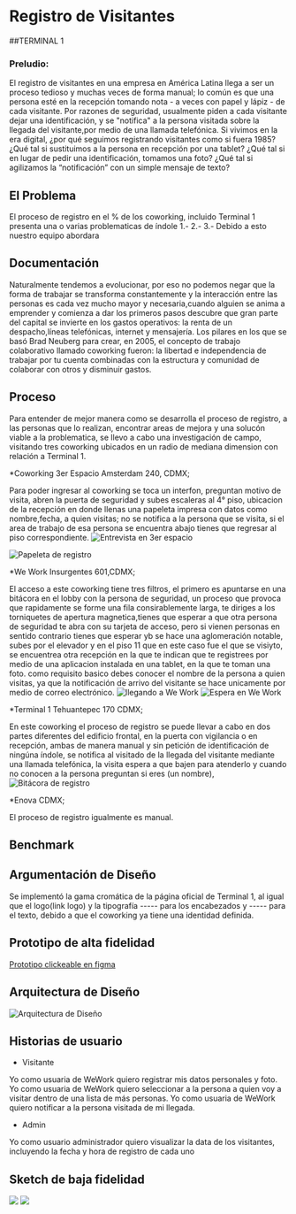 # Registro de Visitantes

##TERMINAL 1

### Preludio:

El registro de visitantes en una empresa en América Latina llega a ser un proceso tedioso y muchas veces de forma manual; lo común es que una persona esté en la recepción tomando nota - a veces con papel y lápiz - de cada visitante. Por razones de seguridad, usualmente piden a cada visitante dejar una identificación,  y  se "notifica" a la persona visitada sobre la llegada del visitante,por medio de una llamada telefónica. Si vivimos en la era digital, ¿por qué seguimos registrando visitantes como si fuera 1985? ¿Qué tal si sustituimos a la persona en recepción por una tablet? ¿Qué tal si en lugar de pedir una identificación, tomamos una foto? ¿Qué tal si agilizamos la “notificación” con un simple mensaje de texto?

## El Problema
El proceso de registro en el % de los coworking, incluido Terminal 1 presenta una o varias problematicas de índole
 1.-
 2.-
 3.-
Debido a esto nuestro equipo abordara 

## Documentación 

Naturalmente tendemos a evolucionar, por eso no podemos negar que la forma de trabajar se transforma constantemente  y la interacción entre las personas es cada vez mucho mayor y necesaria,cuando alguien se anima a emprender y comienza a dar los primeros pasos descubre que gran parte del capital se invierte en los gastos operativos: la renta de un despacho,líneas telefónicas, internet y mensajería. 
Los pilares en los que se basó Brad Neuberg para crear, en 2005, el concepto de trabajo colaborativo llamado coworking fueron: la libertad e independencia de trabajar por tu cuenta combinadas con la estructura y comunidad de colaborar con otros y disminuir gastos.

## Proceso

Para entender de mejor manera como se desarrolla el proceso de registro, a las personas que lo realizan, encontrar areas de mejora y una solucón viable a la problematica, se llevo a cabo una investigación de campo, visitando tres coworking ubicados en un radio de mediana dimension con relación a Terminal 1.

*Coworking 3er Espacio Amsterdam 240, CDMX;

Para poder ingresar al coworking se toca un interfon, preguntan motivo de visita, abren la puerta de seguridad y subes escaleras al 4° piso, ubicacion de la recepción en donde llenas una papeleta impresa con datos como nombre,fecha, a quien visitas; no se notifica a la persona que se visita, si el area de trabajo de esa persona se encuentra abajo tienes que regresar al piso correspondiente.
![Entrevista en 3er espacio](https://github.com/Copelia/core-registro-visitantes/blob/master/imagenes/3er%20espacio.jpg)

![Papeleta de registro](https://github.com/Copelia/core-registro-visitantes/blob/master/imagenes/registro%203er%20espacio.jpg)

*We Work Insurgentes 601,CDMX;

El acceso a este coworking tiene tres filtros, el primero es apuntarse en una bitácora en el lobby con la persona de seguridad, un proceso que provoca que rapidamente se forme una fila consirablemente larga, te diriges a los torniquetes de apertura magnetica,tienes que esperar a que otra persona de seguridad te abra con su tarjeta de acceso, pero si vienen personas en sentido contrario tienes que esperar yb se hace una aglomeración notable, subes por el elevador y en el piso 11 que en este caso fue el que se visiyto, se encuentrea otra recepción en la que te indican que te registrees por medio de una aplicacion instalada en una tablet, en la que te toman una foto.
como requisito basico debes conocer el nombre de la persona a quien visitas, ya que la notificación de arrivo del visitante se hace  unicamente por medio de correo electrónico.
![llegando a We Work](https://github.com/Copelia/core-registro-visitantes/blob/master/imagenes/we%20work.jpg)
![Espera en We Work](https://github.com/Copelia/core-registro-visitantes/blob/master/imagenes/fila%20we%20work.jpg)


*Terminal 1 Tehuantepec 170 CDMX;

En este coworking el proceso de registro se puede llevar a cabo en dos partes diferentes del edificio frontal, en la puerta con vigilancia o en recepción, ambas de manera manual y sin petición de identificación de ningúna índole, se notifica al visitado de la llegada del visitante mediante una llamada telefónica, la visita espera a que bajen para atenderlo y cuando no conocen a la persona preguntan si eres (un nombre),   
![Bitácora de registro](https://github.com/Copelia/core-registro-visitantes/blob/master/imagenes/registro%20t1.jpg)

*Enova CDMX;

El proceso de registro igualmente es manual.


## Benchmark



## Argumentación de Diseño

Se implementó la gama cromática de la página oficial de Terminal 1, al igual que el logo(link logo) y la tipografía ----- para los encabezados y ----- para el texto, debido a que el coworking ya tiene una identidad definida.

## Prototipo de alta fidelidad
[Prototipo clickeable en figma](https://www.figma.com/proto/GIphPyxr0rh3LqmzN29FpyaD/Registro?node-id=10%3A0&scaling=scale-down)

## Arquitectura de Diseño
![Arquitectura de Diseño](https://github.com/Copelia/core-registro-visitantes/blob/master/imagenes/design%20arquitecture.png)


## Historias de usuario

- Visitante

Yo como usuaria de WeWork quiero registrar mis datos personales y foto.
Yo como usuaria de WeWork quiero seleccionar a la persona a quien voy a visitar dentro de una lista de más personas.
Yo como usuaria de WeWork quiero notificar a la persona visitada de mi llegada.

- Admin

Yo como usuario administrador quiero visualizar la data de los visitantes, incluyendo la fecha y hora de registro de cada uno

## Sketch de baja fidelidad

![](ux/bajafid.jpg)
![](ux/sketchbaja.jpg)

